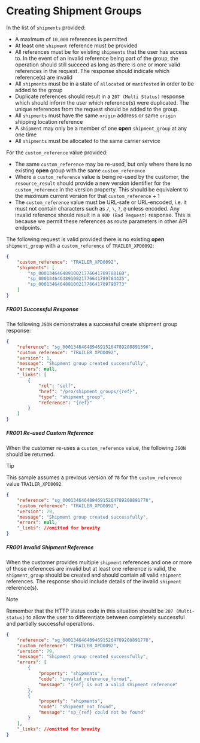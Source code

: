 # Creating Shipment Groups

In the list of `shipments` provided:

- A maximum of `10,000` references is permitted
- At least one `shipment` reference must be provided
- All references must be for existing `shipments` that the user has access to. In the event of an invalid reference being part of the group, the operation should still succeed as long as there is one or more valid references in the request. The response should indicate which reference(s) are invalid
- All `shipments` must be in a state of `allocated` or `manifested` in order to be added to the group
- Duplicate references should result in a `207 (Multi Status)` response which should inform the user which reference(s) were duplicated. The unique references from the request should be added to the group.
- All `shipments` must have the same `origin` address or same `origin` shipping location reference
- A `shipment` may only be a member of one **open** `shipment_group` at any one time
- All `shipments` must be allocated to the same carrier service

For the `custom_reference` value provided:

- The same `custom_reference` may be re-used, but only where there is no existing **open** group with the same `custom_reference`
- Where a `custom_reference` value is being re-used by the customer, the `resource_result` should provide a new version identifier for the `custom_reference` in the version property. This should be equivalent to the maximum current version for that `custom_reference` + 1
- The `custom_reference` value must be URL-safe or URL-encoded, i.e. it must not contain characters such as `/`, `\`, `?`, `@` unless encoded. Any invalid reference should result in a `400 (Bad Request)` response. This is because we permit these references as route parameters in other API endpoints.

The following request is valid provided there is no existing **open** `shipment_group` with a `custom_reference` of `TRAILER_XPD0092`:

```json
{
    "custom_reference": "TRAILER_XPD0092",
    "shipments": [
        "sp_00013464648910021776641789788160",
        "sp_00013464648910021776641789784435",
        "sp_00013464648910021776641789790773"
    ]
}
```

##### FR001 Successful Response

The following `JSON` demonstrates a successful create shipment group response:

```json
{
    "reference": "sg_00013464648946915264789208891396",
    "custom_reference": "TRAILER_XPD0092",
    "version": 1,
    "message": "Shipment group created successfully",
    "errors": null,
    "_links": [
        {
            "rel": "self",
            "href": "/pro/shipment_groups/{ref}",
            "type": "shipment_group",
            "reference": "{ref}"
        }
    ]
}
```

##### FR001 Re-used Custom Reference

When the customer re-uses a `custom_reference` value, the following `JSON` should be returned.

> [!TIP]
> This sample assumes a previous version of `78` for the `custom_reference` value `TRAILER_XPD0092`.

```json
{
    "reference": "sg_00013464648946915264789208891778",
    "custom_reference": "TRAILER_XPD0092",
    "version": 79,
    "message": "Shipment group created successfully",
    "errors": null,
    "_links": //omitted for brevity
}
```

##### FR001 Invalid Shipment Reference

When the customer provides multiple `shipment` references and one or more of those references are invalid but at least one reference is valid, the `shipment_group` should be created and should contain all valid `shipment` references. The response should include details of the invalid `shipment` reference(s).

> [!NOTE]
> Remember that the HTTP status code in this situation should be `207 (Multi-status)` to allow the user to differentiate between completely successful and partially successful operations.

```json
{
    "reference": "sg_00013464648946915264789208891778",
    "custom_reference": "TRAILER_XPD0092",
    "version": 79,
    "message": "Shipment group created successfully",
    "errors": [
        {
            "property": "shipments",
            "code": "invalid_reference_format",
            "message": "{ref} is not a valid shipment reference"
        },
        {
            "property": "shipments",
            "code": "shipment_not_found",
            "message": "sp_{ref} could not be found"
        }
    ],
    "_links": //omitted for brevity
}
```
